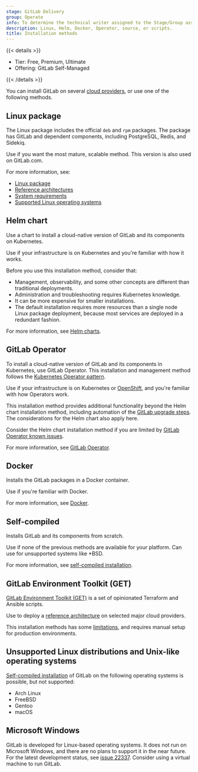 ```yaml
---
stage: GitLab Delivery
group: Operate
info: To determine the technical writer assigned to the Stage/Group associated with this page, see https://handbook.gitlab.com/handbook/product/ux/technical-writing/#assignments
description: Linux, Helm, Docker, Operator, source, or scripts.
title: Installation methods
---
```


{{< details >}}

- Tier: Free, Premium, Ultimate
- Offering: GitLab Self-Managed

{{< /details >}}

You can install GitLab on several [cloud providers](cloud_providers.md),
or use one of the following methods.

## Linux package

The Linux package includes the official `deb` and `rpm` packages. The package has GitLab and dependent components, including PostgreSQL, Redis, and Sidekiq.

Use if you want the most mature, scalable method. This version is also used on GitLab.com.

For more information, see:

- [Linux package](package/_index.md)
- [Reference architectures](../administration/reference_architectures/_index.md)
- [System requirements](requirements.md)
- [Supported Linux operating systems](package/_index.md#supported-platforms)

## Helm chart

Use a chart to install a cloud-native version of GitLab and its components on Kubernetes.

Use if your infrastructure is on Kubernetes and you're familiar with how it works.

Before you use this installation method, consider that:

- Management, observability, and some other concepts are different than traditional deployments.
- Administration and troubleshooting requires Kubernetes knowledge.
- It can be more expensive for smaller installations.
- The default installation requires more resources than a single node Linux package deployment, because most services are deployed in a redundant fashion.

For more information, see [Helm charts](https://docs.gitlab.com/charts/).

## GitLab Operator

To install a cloud-native version of GitLab and its components in Kubernetes, use GitLab Operator.
This installation and management method follows the [Kubernetes Operator pattern](https://kubernetes.io/docs/concepts/extend-kubernetes/operator/).

Use if your infrastructure is on Kubernetes or [OpenShift](openshift_and_gitlab/_index.md), and you're familiar with how Operators work.

This installation method provides additional functionality beyond the Helm chart installation method, including automation of the [GitLab upgrade steps](https://docs.gitlab.com/operator/gitlab_upgrades.html). The considerations for the Helm chart also apply here.

Consider the Helm chart installation method if you are limited by [GitLab Operator known issues](https://docs.gitlab.com/operator/#known-issues).

For more information, see [GitLab Operator](https://docs.gitlab.com/operator/).

## Docker

Installs the GitLab packages in a Docker container.

Use if you're familiar with Docker.

For more information, see [Docker](docker/_index.md).

## Self-compiled

Installs GitLab and its components from scratch.

Use if none of the previous methods are available for your platform. Can use for unsupported systems like \*BSD.

For more information, see [self-compiled installation](installation.md).

## GitLab Environment Toolkit (GET)

[GitLab Environment Toolkit (GET)](https://gitlab.com/gitlab-org/gitlab-environment-toolkit#documentation) is a set of opinionated Terraform and Ansible scripts.

Use to deploy a [reference architecture](../administration/reference_architectures/_index.md) on selected major cloud providers.

This installation methods has some [limitations](https://gitlab.com/gitlab-org/gitlab-environment-toolkit#missing-features-to-be-aware-of), and requires manual setup for production environments.

## Unsupported Linux distributions and Unix-like operating systems

[Self-compiled installation](installation.md) of GitLab on the following operating systems is possible, but not supported:

- Arch Linux
- FreeBSD
- Gentoo
- macOS

## Microsoft Windows

GitLab is developed for Linux-based operating systems.
It does not run on Microsoft Windows, and there are no plans to support it in the near future. For the latest development status, see [issue 22337](https://gitlab.com/gitlab-org/gitlab/-/issues/22337).
Consider using a virtual machine to run GitLab.

